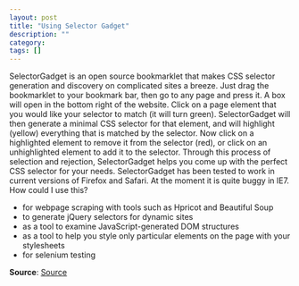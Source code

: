```yaml
---
layout: post
title: "Using Selector Gadget"
description: ""
category: 
tags: []
---
```



SelectorGadget is an open source bookmarklet that makes CSS selector generation and discovery on complicated sites a breeze. Just drag the bookmarklet to your bookmark bar, 
then go to any page and press it. A box will open in the bottom right of the website. Click on a page element that you would like your selector to match (it will turn green). 
SelectorGadget will then generate a minimal CSS selector for that element, and will highlight (yellow) everything that is matched by the selector. Now click on a highlighted element 
to remove it from the selector (red), or click on an unhighlighted element to add it to the selector. Through this process of selection and rejection, SelectorGadget helps you come up with 
the perfect CSS selector for your needs.
SelectorGadget has been tested to work in current versions of Firefox and Safari. At the moment it is quite buggy in IE7.
How could I use this?

* for webpage scraping with tools such as Hpricot and Beautiful Soup
* to generate jQuery selectors for dynamic sites
* as a tool to examine JavaScript-generated DOM structures
* as a tool to help you style only particular elements on the page with your stylesheets
* for selenium testing

**Source**: [Source]( https://selectorgadget.com/)  
